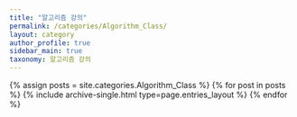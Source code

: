 ```yaml
---
title: "알고리즘 강의"
permalink: /categories/Algorithm_Class/ 
layout: category
author_profile: true
sidebar_main: true
taxonomy: 알고리즘 강의
---
```


{% assign posts = site.categories.Algorithm_Class %}
{% for post in posts %} {% include archive-single.html type=page.entries_layout %} {% endfor %}